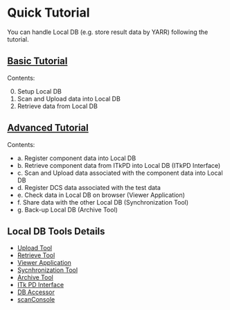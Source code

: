 # Quick Tutorial

You can handle Local DB (e.g. store result data by YARR) following the tutorial.

## [Basic Tutorial](basic-tutorial.md)

Contents:

0. Setup Local DB
1. Scan and Upload data into Local DB
2. Retrieve data from Local DB

## [Advanced Tutorial](advanced-tutorial.md)

Contents:

- a. Register component data into Local DB
- b. Retrieve component data from ITkPD into Local DB (ITkPD Interface)
- c. Scan and Upload data associated with the component data into Local DB
- d. Register DCS data associated with the test data
- e. Check data in Local DB on browser (Viewer Application)
- f. Share data with the other Local DB (Synchronization Tool)
- g. Back-up Local DB (Archive Tool)

## Local DB Tools Details

- [Upload Tool](upload.md)
- [Retrieve Tool](retrieve.md)
- [Viewer Application](viewer.md)
- [Sycnhronization Tool](sync.md)
- [Archive Tool](archive.md)
- [ITk PD Interface](itkpd-interface.md)
- [DB Accessor](accessor.md)
- [scanConsole](scanconsole.md)
